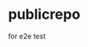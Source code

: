 # publicrepo
for e2e test
















































































































































































































































































































































































































































































































































































































































































































































































































































































































































































































































































































































































































































































































































































































































































































































































































































































































































































































































































































































































































































































































































































































































































































































































































































































































































































